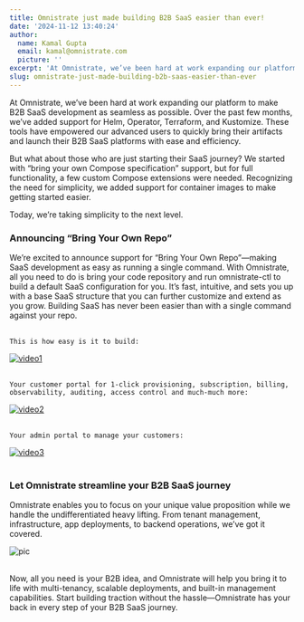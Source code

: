 ```yaml
---
title: Omnistrate just made building B2B SaaS easier than ever!
date: '2024-11-12 13:40:24'
author:
  name: Kamal Gupta
  email: kamal@omnistrate.com
  picture: ''
excerpt: 'At Omnistrate, we’ve been hard at work expanding our platform to make B2B SaaS development as seamless as possible.'
slug: omnistrate-just-made-building-b2b-saas-easier-than-ever
---
```


At Omnistrate, we’ve been hard at work expanding our platform to make B2B SaaS development as seamless as possible. Over the past few months, we’ve added support for Helm, Operator, Terraform, and Kustomize. These tools have empowered our advanced users to quickly bring their artifacts and launch their B2B SaaS platforms with ease and efficiency.

But what about those who are just starting their SaaS journey? We started with “bring your own Compose specification” support, but for full functionality, a few custom Compose extensions were needed. Recognizing the need for simplicity, we added support for container images to make getting started easier.

Today, we’re taking simplicity to the next level.


### Announcing “Bring Your Own Repo”


We’re excited to announce support for “Bring Your Own Repo”—making SaaS development as easy as running a single command. With Omnistrate, all you need to do is bring your code repository and run omnistrate-ctl to build a default SaaS configuration for you. It’s fast, intuitive, and sets you up with a base SaaS structure that you can further customize and extend as you grow. Building SaaS has never been easier than with a single command against your repo.
<br/>
<br/>

    This is how easy is it to build:
[![video1][2]][5]
<br/>
<br/>

    Your customer portal for 1-click provisioning, subscription, billing, observability, auditing, access control and much-much more: 
[![video2][3]][6]
<br/>
<br/>

    Your admin portal to manage your customers:
[![video3][4]][7]
<br/>
<br/>


### Let Omnistrate streamline your B2B SaaS journey


Omnistrate enables you to focus on your unique value proposition while we handle the undifferentiated heavy lifting. From tenant management, infrastructure, app deployments, to backend operations, we’ve got it covered. 
<br/>

![pic][1]

<br/>
Now, all you need is your B2B idea, and Omnistrate will help you bring it to life with multi-tenancy, scalable deployments, and built-in management capabilities. Start building traction without the hassle—Omnistrate has your back in every step of your B2B SaaS journey.

  [1]: https://drive.google.com/thumbnail?id=1KNprWEfHCKe7TnFqhuY2phIbhxyPAaxs&sz=w720
  [2]: http://i3.ytimg.com/vi/VQjpG-x8S4w/hqdefault.jpg
  [3]: http://i3.ytimg.com/vi/OutFqjYV0xY/hqdefault.jpg
  [4]: http://i3.ytimg.com/vi/Jh63M2jDW2U/hqdefault.jpg
  [5]: https://www.youtube.com/watch?v=VQjpG-x8S4w
  [6]: https://www.youtube.com/watch?v=OutFqjYV0xY
  [7]: https://www.youtube.com/watch?v=Jh63M2jDW2U


